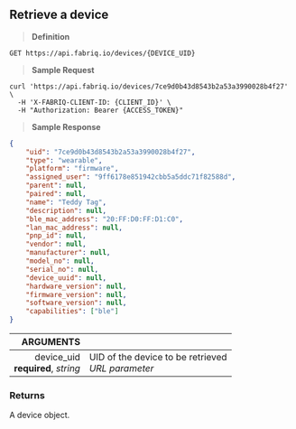 ## Retrieve a device

> **Definition**

```text
GET https://api.fabriq.io/devices/{DEVICE_UID}
```

> **Sample Request**

```shell
curl 'https://api.fabriq.io/devices/7ce9d0b43d8543b2a53a3990028b4f27' \
  -H 'X-FABRIQ-CLIENT-ID: {CLIENT_ID}' \
  -H "Authorization: Bearer {ACCESS_TOKEN}"
```

> **Sample Response**

```json
{
    "uid": "7ce9d0b43d8543b2a53a3990028b4f27",
    "type": "wearable",
    "platform": "firmware",
    "assigned_user": "9ff6178e851942cbb5a5ddc71f82588d",
    "parent": null,
    "paired": null,
    "name": "Teddy Tag",
    "description": null,
    "ble_mac_address": "20:FF:D0:FF:D1:C0",
    "lan_mac_address": null,
    "pnp_id": null,
    "vendor": null,
    "manufacturer": null,
    "model_no": null,
    "serial_no": null,
    "device_uuid": null,
    "hardware_version": null,
    "firmware_version": null,
    "software_version": null,
    "capabilities": ["ble"]
}
```


ARGUMENTS  ||
---------: | -----------
device_uid<br>**required**, *string*  | UID of the device to be retrieved<br>*URL parameter*


### Returns
A device object.
